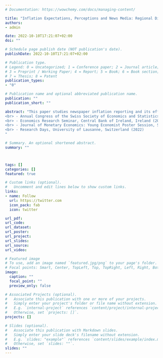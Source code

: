 ```yaml
---
# Documentation: https://wowchemy.com/docs/managing-content/

title: "Inflation Expectations, Perceptions and News Media: Regional Differences in Switzerland"
authors:
- admin

date: 2022-10-10T17:21:07+02:00
doi: ""

# Schedule page publish date (NOT publication's date).
publishDate: 2022-10-10T17:21:07+02:00

# Publication type.
# Legend: 0 = Uncategorized; 1 = Conference paper; 2 = Journal article;
# 3 = Preprint / Working Paper; 4 = Report; 5 = Book; 6 = Book section;
# 7 = Thesis; 8 = Patent
publication_types: 
- "0"

# Publication name and optional abbreviated publication name. 
publication: ""
publication_short: ""

abstract: "This paper studies newspaper inflation reporting and its effects on inflation expectations and perceptions in Switzerland. We create a standard quantitative inflation news measure and a novel qualitative measure of inflation sentiment for newspapers written in two national languages. We find that newspapers written in French report significantly more about an inflation increase compared to a decrease and German newspapers report more negatively about an inflation decrease. Using regional inflation expectations and perceptions from a national household survey, we exploit the language barrier in Switzerland to study the effects of inflation news reporting. We find that both the quantitative and the qualitative news measure affect perceptions and expectations. Additionally, we document socio-demographic differences in the response of expectations and perceptions to news. <br> <br> Presented at: 
<br> - Annual Congress of the Swiss Society of Economics and Statistics, Switzerland (2023) 
<br> - Economics Research Seminar, Central Bank of Ireland, Ireland (2023) 
<br> - Journal of Monetary Economics: Young Economist Poster Session, Switzerland (2022) 
<br> - Research Days, University of Lausanne, Switzerland (2022) 
"

# Summary. An optional shortened abstract.
summary: ""



tags: []
categories: []
featured: true

# Custom links (optional).
#   Uncomment and edit lines below to show custom links.
links:
- name: Follow
  url: https://twitter.com
  icon_pack: fab
  icon: twitter

url_pdf:
url_code:
url_dataset:
url_poster:
url_project:
url_slides:
url_source:
url_video:

# Featured image
# To use, add an image named `featured.jpg/png` to your page's folder. 
# Focal points: Smart, Center, TopLeft, Top, TopRight, Left, Right, BottomLeft, Bottom, BottomRight.
image:
  caption: ""
  focal_point: ""
  preview_only: false

# Associated Projects (optional).
#   Associate this publication with one or more of your projects.
#   Simply enter your project's folder or file name without extension.
#   E.g. `internal-project` references `content/project/internal-project/index.md`.
#   Otherwise, set `projects: []`.
projects: []

# Slides (optional).
#   Associate this publication with Markdown slides.
#   Simply enter your slide deck's filename without extension.
#   E.g. `slides: "example"` references `content/slides/example/index.md`.
#   Otherwise, set `slides: ""`.
slides: ""
---
```

